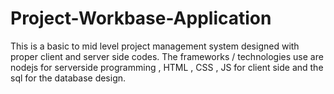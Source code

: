 # Project-Workbase-Application
This is a basic to mid level project management system designed with proper client and server side codes.
The frameworks / technologies use are nodejs for serverside programming , HTML , CSS , JS for client side and the sql for the database design.
